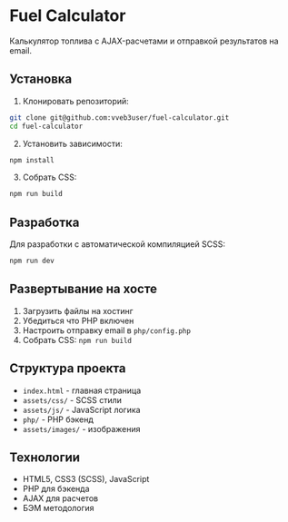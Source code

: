 # Fuel Calculator

Калькулятор топлива с AJAX-расчетами и отправкой результатов на email.

## Установка

1. Клонировать репозиторий:
```bash
git clone git@github.com:vveb3user/fuel-calculator.git
cd fuel-calculator
```

2. Установить зависимости:
```bash
npm install
```

3. Собрать CSS:
```bash
npm run build
```

## Разработка

Для разработки с автоматической компиляцией SCSS:
```bash
npm run dev
```

## Развертывание на хосте

1. Загрузить файлы на хостинг
2. Убедиться что PHP включен
3. Настроить отправку email в `php/config.php`
4. Собрать CSS: `npm run build`

## Структура проекта

- `index.html` - главная страница
- `assets/css/` - SCSS стили
- `assets/js/` - JavaScript логика
- `php/` - PHP бэкенд
- `assets/images/` - изображения

## Технологии

- HTML5, CSS3 (SCSS), JavaScript
- PHP для бэкенда
- AJAX для расчетов
- БЭМ методология
